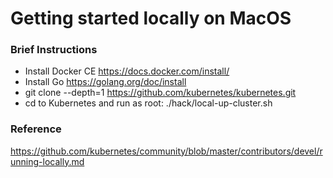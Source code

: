 # Getting started locally on MacOS

### Brief Instructions
- Install Docker CE https://docs.docker.com/install/
- Install Go  https://golang.org/doc/install
- git clone --depth=1 https://github.com/kubernetes/kubernetes.git
- cd to Kubernetes and run as root: ./hack/local-up-cluster.sh

### Reference
https://github.com/kubernetes/community/blob/master/contributors/devel/running-locally.md
